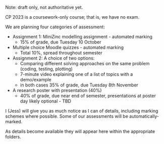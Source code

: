 Note: draft only, not authoritative yet.

CP 2023 is a coursework-only course; that is, we have no exam.  

We are planning four categories of assessment:
- Assignment 1: MiniZinc modelling assignment - automated marking 
    - 15% of grade, due Tuesday 10 October
- Multiple choice Moodle quizzes - automated marking
    - Total 10%, spread throughout semester 
- Assignment 2: A choice of two options:
    - Comparing different solving approaches on the same problem (coding, testing, plotting)
    - 7-minute video explaining one of a list of topics with a demo/example
    - in both cases 35% of grade, due Tuesday 8th November
- A research poster with presentation (40%)
    - 40% of grade, due near end of semester, presentations at poster day likely optional - TBD


I (Jess) will give you as much notice as I can of details, including marking schemes where possible.  Some of our assessments will be automatically-marked.  

As details become available they will appear here within the appropriate folders.  

